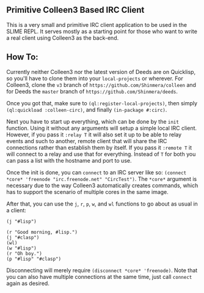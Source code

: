 ## Primitive Colleen3 Based IRC Client
This is a very small and primitive IRC client application to be used in the SLIME REPL. It serves mostly as a starting point for those who want to write a real client using Colleen3 as the back-end.

## How To:
Currently neither Colleen3 nor the latest version of Deeds are on Quicklisp, so you'll have to clone them into your `local-projects` or wherever. 
For Colleen3, clone the `v3` branch of `https://github.com/Shinmera/colleen` and for Deeds the `master` branch of `https://github.com/Shinmera/deeds`.

Once you got that, make sure to `(ql:register-local-projects)`, then simply `(ql:quickload :colleen-circ)`, and finally `(in-package #:circ)`.

Next you have to start up everything, which can be done by the `init` function. Using it without any arguments will setup a simple local IRC client. However, if you pass it `:relay T` it will also set it up to be able to relay events and such to another, remote client that will share the IRC connections rather than establish them by itself. If you pass it `:remote T` it will connect to a relay and use that for everything. Instead of `T` for both you can pass a list with the hostname and port to use.

Once the init is done, you can `connect` to an IRC server like so: `(connect *core* 'freenode "irc.freenode.net" "CircTest")`. The `*core*` argument is necessary due to the way Colleen3 automatically creates commands, which has to support the scenario of multiple cores in the same image.

After that, you can use the `j`, `r`, `p`, `w`, and `wl` functions to go about as usual in a client:

```
(j "#lisp")

(r "Good morning, #lisp.")
(j "#clasp")
(wl)
(w "#lisp")
(r "Oh boy.")
(p "#lisp" "#clasp")
```

Disconnecting will merely require `(disconnect *core* 'freenode)`. Note that you can also have multiple connections at the same time, just call `connect` again as desired.
